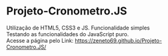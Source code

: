 # Projeto-Cronometro.JS
Utilização de HTML5, CSS3 e JS. Funcionalidade simples
<br>
Testando as funcionalidades do JavaScript puro.
<br>
Acesse a página pelo Link: https://zeneto69.github.io/Projeto-Cronometro.JS/
